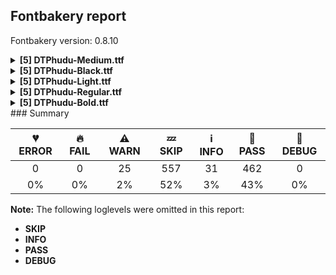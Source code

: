 ## Fontbakery report

Fontbakery version: 0.8.10

<details><summary><b>[5] DTPhudu-Medium.ttf</b></summary><div><details><summary>⚠ <b>WARN:</b> Ensure fonts have ScriptLangTags declared on the 'meta' table. (<a href="https://font-bakery.readthedocs.io/en/stable/fontbakery/profiles/googlefonts.html#com.google.fonts/check/meta/script_lang_tags">com.google.fonts/check/meta/script_lang_tags</a>)</summary><div>


* ⚠ **WARN** This font file does not have a 'meta' table. [code: lacks-meta-table]
</div></details><details><summary>⚠ <b>WARN:</b> Check font contains no unreachable glyphs (<a href="https://font-bakery.readthedocs.io/en/stable/fontbakery/profiles/universal.html#com.google.fonts/check/unreachable_glyphs">com.google.fonts/check/unreachable_glyphs</a>)</summary><div>


* ⚠ **WARN** The following glyphs could not be reached by codepoint or substitution rules:

	- eight.dnom

	- ellipsis.001

	- five.dnom

	- four.dnom

	- i.loclTRK

	- nine.dnom

	- one.dnom

	- seven.dnom

	- six.dnom

	- three.dnom 

	- And 18 more.

Use -F or --full-lists to disable shortening of long lists.
 [code: unreachable-glyphs]
</div></details><details><summary>⚠ <b>WARN:</b> Check if each glyph has the recommended amount of contours. (<a href="https://font-bakery.readthedocs.io/en/stable/fontbakery/profiles/universal.html#com.google.fonts/check/contour_count">com.google.fonts/check/contour_count</a>)</summary><div>


* ⚠ **WARN** This check inspects the glyph outlines and detects the total number of contours in each of them. The expected values are infered from the typical ammounts of contours observed in a large collection of reference font families. The divergences listed below may simply indicate a significantly different design on some of your glyphs. On the other hand, some of these may flag actual bugs in the font such as glyphs mapped to an incorrect codepoint. Please consider reviewing the design and codepoint assignment of these to make sure they are correct.

The following glyphs do not have the recommended number of contours:

	- Glyph name: b	Contours detected: 3	Expected: 2

	- Glyph name: e	Contours detected: 1	Expected: 2

	- Glyph name: g	Contours detected: 1	Expected: 2 or 3

	- Glyph name: i	Contours detected: 1	Expected: 2

	- Glyph name: j	Contours detected: 1	Expected: 2

	- Glyph name: r	Contours detected: 2	Expected: 1

	- Glyph name: ae	Contours detected: 2	Expected: 3

	- Glyph name: egrave	Contours detected: 2	Expected: 3

	- Glyph name: eacute	Contours detected: 2	Expected: 3

	- Glyph name: ecircumflex	Contours detected: 2	Expected: 3 

	- And 72 more.

Use -F or --full-lists to disable shortening of long lists.
 [code: contour-count]
</div></details><details><summary>⚠ <b>WARN:</b> Do any segments have colinear vectors? (<a href="https://font-bakery.readthedocs.io/en/stable/fontbakery/profiles/<Section: Outline Correctness Checks>.html#com.google.fonts/check/outline_colinear_vectors">com.google.fonts/check/outline_colinear_vectors</a>)</summary><div>


* ⚠ **WARN** The following glyphs have colinear vectors:

	* OE (U+0152): L<<319.0,700.0>--<319.0,700.0>> -> L<<319.0,700.0>--<675.0,700.0>>

	* Ohorn (U+01A0): L<<319.0,712.0>--<319.0,712.0>> -> L<<319.0,712.0>--<319.0,712.0>>

	* Ohorn (U+01A0): L<<319.0,712.0>--<319.0,712.0>> -> L<<319.0,712.0>--<320.0,712.0>>

	* Ohorn (U+01A0): L<<319.0,712.0>--<320.0,712.0>> -> L<<320.0,712.0>--<324.0,712.0>>

	* oe (U+0153): L<<319.0,700.0>--<319.0,700.0>> -> L<<319.0,700.0>--<675.0,700.0>>

	* ohorn (U+01A1): L<<319.0,712.0>--<319.0,712.0>> -> L<<319.0,712.0>--<319.0,712.0>>

	* ohorn (U+01A1): L<<319.0,712.0>--<319.0,712.0>> -> L<<319.0,712.0>--<320.0,712.0>>

	* ohorn (U+01A1): L<<319.0,712.0>--<320.0,712.0>> -> L<<320.0,712.0>--<324.0,712.0>>

	* uni1EDA (U+1EDA): L<<319.0,712.0>--<319.0,712.0>> -> L<<319.0,712.0>--<319.0,712.0>>

	* uni1EDA (U+1EDA): L<<319.0,712.0>--<319.0,712.0>> -> L<<319.0,712.0>--<320.0,712.0>> 

	* And 32 more.

Use -F or --full-lists to disable shortening of long lists. [code: found-colinear-vectors]
</div></details><details><summary>⚠ <b>WARN:</b> Do outlines contain any semi-vertical or semi-horizontal lines? (<a href="https://font-bakery.readthedocs.io/en/stable/fontbakery/profiles/<Section: Outline Correctness Checks>.html#com.google.fonts/check/outline_semi_vertical">com.google.fonts/check/outline_semi_vertical</a>)</summary><div>


* ⚠ **WARN** The following glyphs have semi-vertical/semi-horizontal lines:

	* A (U+0041): L<<164.0,700.0>--<396.0,699.0>>

	* AE (U+00C6): L<<164.0,700.0>--<321.0,699.0>>

	* Aacute (U+00C1): L<<164.0,700.0>--<396.0,699.0>>

	* Abreve (U+0102): L<<164.0,700.0>--<396.0,699.0>>

	* Acircumflex (U+00C2): L<<164.0,700.0>--<396.0,699.0>>

	* Adieresis (U+00C4): L<<164.0,700.0>--<396.0,699.0>>

	* Agrave (U+00C0): L<<164.0,700.0>--<396.0,699.0>>

	* Amacron (U+0100): L<<164.0,700.0>--<396.0,699.0>>

	* Aogonek (U+0104): L<<164.0,700.0>--<396.0,699.0>>

	* Aring (U+00C5): L<<164.0,700.0>--<396.0,699.0>> 

	* And 55 more.

Use -F or --full-lists to disable shortening of long lists. [code: found-semi-vertical]
</div></details><br></div></details><details><summary><b>[5] DTPhudu-Black.ttf</b></summary><div><details><summary>⚠ <b>WARN:</b> Ensure fonts have ScriptLangTags declared on the 'meta' table. (<a href="https://font-bakery.readthedocs.io/en/stable/fontbakery/profiles/googlefonts.html#com.google.fonts/check/meta/script_lang_tags">com.google.fonts/check/meta/script_lang_tags</a>)</summary><div>


* ⚠ **WARN** This font file does not have a 'meta' table. [code: lacks-meta-table]
</div></details><details><summary>⚠ <b>WARN:</b> Check font contains no unreachable glyphs (<a href="https://font-bakery.readthedocs.io/en/stable/fontbakery/profiles/universal.html#com.google.fonts/check/unreachable_glyphs">com.google.fonts/check/unreachable_glyphs</a>)</summary><div>


* ⚠ **WARN** The following glyphs could not be reached by codepoint or substitution rules:

	- eight.dnom

	- ellipsis.001

	- five.dnom

	- four.dnom

	- i.loclTRK

	- nine.dnom

	- one.dnom

	- seven.dnom

	- six.dnom

	- three.dnom 

	- And 18 more.

Use -F or --full-lists to disable shortening of long lists.
 [code: unreachable-glyphs]
</div></details><details><summary>⚠ <b>WARN:</b> Check if each glyph has the recommended amount of contours. (<a href="https://font-bakery.readthedocs.io/en/stable/fontbakery/profiles/universal.html#com.google.fonts/check/contour_count">com.google.fonts/check/contour_count</a>)</summary><div>


* ⚠ **WARN** This check inspects the glyph outlines and detects the total number of contours in each of them. The expected values are infered from the typical ammounts of contours observed in a large collection of reference font families. The divergences listed below may simply indicate a significantly different design on some of your glyphs. On the other hand, some of these may flag actual bugs in the font such as glyphs mapped to an incorrect codepoint. Please consider reviewing the design and codepoint assignment of these to make sure they are correct.

The following glyphs do not have the recommended number of contours:

	- Glyph name: ampersand	Contours detected: 4	Expected: 1, 2 or 3

	- Glyph name: at	Contours detected: 3	Expected: 2

	- Glyph name: b	Contours detected: 3	Expected: 2

	- Glyph name: e	Contours detected: 1	Expected: 2

	- Glyph name: g	Contours detected: 1	Expected: 2 or 3

	- Glyph name: i	Contours detected: 1	Expected: 2

	- Glyph name: j	Contours detected: 1	Expected: 2

	- Glyph name: r	Contours detected: 2	Expected: 1

	- Glyph name: ae	Contours detected: 2	Expected: 3

	- Glyph name: egrave	Contours detected: 2	Expected: 3 

	- And 76 more.

Use -F or --full-lists to disable shortening of long lists.
 [code: contour-count]
</div></details><details><summary>⚠ <b>WARN:</b> Do any segments have colinear vectors? (<a href="https://font-bakery.readthedocs.io/en/stable/fontbakery/profiles/<Section: Outline Correctness Checks>.html#com.google.fonts/check/outline_colinear_vectors">com.google.fonts/check/outline_colinear_vectors</a>)</summary><div>


* ⚠ **WARN** The following glyphs have colinear vectors:

	* OE (U+0152): L<<305.0,700.0>--<305.0,700.0>> -> L<<305.0,700.0>--<673.0,700.0>>

	* Ohorn (U+01A0): L<<307.0,712.0>--<308.0,712.0>> -> L<<308.0,712.0>--<308.0,712.0>>

	* oe (U+0153): L<<305.0,700.0>--<305.0,700.0>> -> L<<305.0,700.0>--<673.0,700.0>>

	* ohorn (U+01A1): L<<307.0,712.0>--<308.0,712.0>> -> L<<308.0,712.0>--<308.0,712.0>>

	* uni1EDA (U+1EDA): L<<307.0,712.0>--<308.0,712.0>> -> L<<308.0,712.0>--<308.0,712.0>>

	* uni1EDB (U+1EDB): L<<307.0,712.0>--<308.0,712.0>> -> L<<308.0,712.0>--<308.0,712.0>>

	* uni1EDC (U+1EDC): L<<307.0,712.0>--<308.0,712.0>> -> L<<308.0,712.0>--<308.0,712.0>>

	* uni1EDD (U+1EDD): L<<307.0,712.0>--<308.0,712.0>> -> L<<308.0,712.0>--<308.0,712.0>>

	* uni1EDE (U+1EDE): L<<307.0,712.0>--<308.0,712.0>> -> L<<308.0,712.0>--<308.0,712.0>>

	* uni1EDF (U+1EDF): L<<307.0,712.0>--<308.0,712.0>> -> L<<308.0,712.0>--<308.0,712.0>> 

	* And 8 more.

Use -F or --full-lists to disable shortening of long lists. [code: found-colinear-vectors]
</div></details><details><summary>⚠ <b>WARN:</b> Do outlines contain any semi-vertical or semi-horizontal lines? (<a href="https://font-bakery.readthedocs.io/en/stable/fontbakery/profiles/<Section: Outline Correctness Checks>.html#com.google.fonts/check/outline_semi_vertical">com.google.fonts/check/outline_semi_vertical</a>)</summary><div>


* ⚠ **WARN** The following glyphs have semi-vertical/semi-horizontal lines:

	* A (U+0041): L<<125.0,700.0>--<422.0,699.0>>

	* AE (U+00C6): L<<125.0,700.0>--<292.0,699.0>>

	* Aacute (U+00C1): L<<125.0,700.0>--<422.0,699.0>>

	* Abreve (U+0102): L<<125.0,700.0>--<422.0,699.0>>

	* Acircumflex (U+00C2): L<<125.0,700.0>--<422.0,699.0>>

	* Adieresis (U+00C4): L<<125.0,700.0>--<422.0,699.0>>

	* Agrave (U+00C0): L<<125.0,700.0>--<422.0,699.0>>

	* Amacron (U+0100): L<<125.0,700.0>--<422.0,699.0>>

	* Aogonek (U+0104): L<<125.0,700.0>--<422.0,699.0>>

	* Aring (U+00C5): L<<125.0,700.0>--<422.0,699.0>> 

	* And 51 more.

Use -F or --full-lists to disable shortening of long lists. [code: found-semi-vertical]
</div></details><br></div></details><details><summary><b>[5] DTPhudu-Light.ttf</b></summary><div><details><summary>⚠ <b>WARN:</b> Ensure fonts have ScriptLangTags declared on the 'meta' table. (<a href="https://font-bakery.readthedocs.io/en/stable/fontbakery/profiles/googlefonts.html#com.google.fonts/check/meta/script_lang_tags">com.google.fonts/check/meta/script_lang_tags</a>)</summary><div>


* ⚠ **WARN** This font file does not have a 'meta' table. [code: lacks-meta-table]
</div></details><details><summary>⚠ <b>WARN:</b> Check font contains no unreachable glyphs (<a href="https://font-bakery.readthedocs.io/en/stable/fontbakery/profiles/universal.html#com.google.fonts/check/unreachable_glyphs">com.google.fonts/check/unreachable_glyphs</a>)</summary><div>


* ⚠ **WARN** The following glyphs could not be reached by codepoint or substitution rules:

	- eight.dnom

	- ellipsis.001

	- five.dnom

	- four.dnom

	- i.loclTRK

	- nine.dnom

	- one.dnom

	- seven.dnom

	- six.dnom

	- three.dnom 

	- And 18 more.

Use -F or --full-lists to disable shortening of long lists.
 [code: unreachable-glyphs]
</div></details><details><summary>⚠ <b>WARN:</b> Check if each glyph has the recommended amount of contours. (<a href="https://font-bakery.readthedocs.io/en/stable/fontbakery/profiles/universal.html#com.google.fonts/check/contour_count">com.google.fonts/check/contour_count</a>)</summary><div>


* ⚠ **WARN** This check inspects the glyph outlines and detects the total number of contours in each of them. The expected values are infered from the typical ammounts of contours observed in a large collection of reference font families. The divergences listed below may simply indicate a significantly different design on some of your glyphs. On the other hand, some of these may flag actual bugs in the font such as glyphs mapped to an incorrect codepoint. Please consider reviewing the design and codepoint assignment of these to make sure they are correct.

The following glyphs do not have the recommended number of contours:

	- Glyph name: b	Contours detected: 3	Expected: 2

	- Glyph name: e	Contours detected: 1	Expected: 2

	- Glyph name: g	Contours detected: 1	Expected: 2 or 3

	- Glyph name: i	Contours detected: 1	Expected: 2

	- Glyph name: j	Contours detected: 1	Expected: 2

	- Glyph name: r	Contours detected: 2	Expected: 1

	- Glyph name: ae	Contours detected: 2	Expected: 3

	- Glyph name: egrave	Contours detected: 2	Expected: 3

	- Glyph name: eacute	Contours detected: 2	Expected: 3

	- Glyph name: ecircumflex	Contours detected: 2	Expected: 3 

	- And 72 more.

Use -F or --full-lists to disable shortening of long lists.
 [code: contour-count]
</div></details><details><summary>⚠ <b>WARN:</b> Do any segments have colinear vectors? (<a href="https://font-bakery.readthedocs.io/en/stable/fontbakery/profiles/<Section: Outline Correctness Checks>.html#com.google.fonts/check/outline_colinear_vectors">com.google.fonts/check/outline_colinear_vectors</a>)</summary><div>


* ⚠ **WARN** The following glyphs have colinear vectors:

	* Ohorn (U+01A0): L<<331.0,712.0>--<331.0,712.0>> -> L<<331.0,712.0>--<332.0,712.0>>

	* Ohorn (U+01A0): L<<331.0,712.0>--<332.0,712.0>> -> L<<332.0,712.0>--<333.0,712.0>>

	* ohorn (U+01A1): L<<331.0,712.0>--<331.0,712.0>> -> L<<331.0,712.0>--<332.0,712.0>>

	* ohorn (U+01A1): L<<331.0,712.0>--<332.0,712.0>> -> L<<332.0,712.0>--<333.0,712.0>>

	* uni1EDA (U+1EDA): L<<331.0,712.0>--<331.0,712.0>> -> L<<331.0,712.0>--<332.0,712.0>>

	* uni1EDA (U+1EDA): L<<331.0,712.0>--<332.0,712.0>> -> L<<332.0,712.0>--<333.0,712.0>>

	* uni1EDB (U+1EDB): L<<331.0,712.0>--<331.0,712.0>> -> L<<331.0,712.0>--<332.0,712.0>>

	* uni1EDB (U+1EDB): L<<331.0,712.0>--<332.0,712.0>> -> L<<332.0,712.0>--<333.0,712.0>>

	* uni1EDC (U+1EDC): L<<331.0,712.0>--<331.0,712.0>> -> L<<331.0,712.0>--<332.0,712.0>>

	* uni1EDC (U+1EDC): L<<331.0,712.0>--<332.0,712.0>> -> L<<332.0,712.0>--<333.0,712.0>> 

	* And 18 more.

Use -F or --full-lists to disable shortening of long lists. [code: found-colinear-vectors]
</div></details><details><summary>⚠ <b>WARN:</b> Do outlines contain any semi-vertical or semi-horizontal lines? (<a href="https://font-bakery.readthedocs.io/en/stable/fontbakery/profiles/<Section: Outline Correctness Checks>.html#com.google.fonts/check/outline_semi_vertical">com.google.fonts/check/outline_semi_vertical</a>)</summary><div>


* ⚠ **WARN** The following glyphs have semi-vertical/semi-horizontal lines:

	* A (U+0041): L<<205.0,700.0>--<369.0,699.0>>

	* AE (U+00C6): L<<205.0,700.0>--<352.0,699.0>>

	* Aacute (U+00C1): L<<205.0,700.0>--<369.0,699.0>>

	* Abreve (U+0102): L<<205.0,700.0>--<369.0,699.0>>

	* Acircumflex (U+00C2): L<<205.0,700.0>--<369.0,699.0>>

	* Adieresis (U+00C4): L<<205.0,700.0>--<369.0,699.0>>

	* Agrave (U+00C0): L<<205.0,700.0>--<369.0,699.0>>

	* Amacron (U+0100): L<<205.0,700.0>--<369.0,699.0>>

	* Aogonek (U+0104): L<<205.0,700.0>--<369.0,699.0>>

	* Aring (U+00C5): L<<205.0,700.0>--<369.0,699.0>> 

	* And 80 more.

Use -F or --full-lists to disable shortening of long lists. [code: found-semi-vertical]
</div></details><br></div></details><details><summary><b>[5] DTPhudu-Regular.ttf</b></summary><div><details><summary>⚠ <b>WARN:</b> Ensure fonts have ScriptLangTags declared on the 'meta' table. (<a href="https://font-bakery.readthedocs.io/en/stable/fontbakery/profiles/googlefonts.html#com.google.fonts/check/meta/script_lang_tags">com.google.fonts/check/meta/script_lang_tags</a>)</summary><div>


* ⚠ **WARN** This font file does not have a 'meta' table. [code: lacks-meta-table]
</div></details><details><summary>⚠ <b>WARN:</b> Check font contains no unreachable glyphs (<a href="https://font-bakery.readthedocs.io/en/stable/fontbakery/profiles/universal.html#com.google.fonts/check/unreachable_glyphs">com.google.fonts/check/unreachable_glyphs</a>)</summary><div>


* ⚠ **WARN** The following glyphs could not be reached by codepoint or substitution rules:

	- eight.dnom

	- ellipsis.001

	- five.dnom

	- four.dnom

	- i.loclTRK

	- nine.dnom

	- one.dnom

	- seven.dnom

	- six.dnom

	- three.dnom 

	- And 18 more.

Use -F or --full-lists to disable shortening of long lists.
 [code: unreachable-glyphs]
</div></details><details><summary>⚠ <b>WARN:</b> Check if each glyph has the recommended amount of contours. (<a href="https://font-bakery.readthedocs.io/en/stable/fontbakery/profiles/universal.html#com.google.fonts/check/contour_count">com.google.fonts/check/contour_count</a>)</summary><div>


* ⚠ **WARN** This check inspects the glyph outlines and detects the total number of contours in each of them. The expected values are infered from the typical ammounts of contours observed in a large collection of reference font families. The divergences listed below may simply indicate a significantly different design on some of your glyphs. On the other hand, some of these may flag actual bugs in the font such as glyphs mapped to an incorrect codepoint. Please consider reviewing the design and codepoint assignment of these to make sure they are correct.

The following glyphs do not have the recommended number of contours:

	- Glyph name: b	Contours detected: 3	Expected: 2

	- Glyph name: e	Contours detected: 1	Expected: 2

	- Glyph name: g	Contours detected: 1	Expected: 2 or 3

	- Glyph name: i	Contours detected: 1	Expected: 2

	- Glyph name: j	Contours detected: 1	Expected: 2

	- Glyph name: r	Contours detected: 2	Expected: 1

	- Glyph name: ae	Contours detected: 2	Expected: 3

	- Glyph name: egrave	Contours detected: 2	Expected: 3

	- Glyph name: eacute	Contours detected: 2	Expected: 3

	- Glyph name: ecircumflex	Contours detected: 2	Expected: 3 

	- And 72 more.

Use -F or --full-lists to disable shortening of long lists.
 [code: contour-count]
</div></details><details><summary>⚠ <b>WARN:</b> Do any segments have colinear vectors? (<a href="https://font-bakery.readthedocs.io/en/stable/fontbakery/profiles/<Section: Outline Correctness Checks>.html#com.google.fonts/check/outline_colinear_vectors">com.google.fonts/check/outline_colinear_vectors</a>)</summary><div>


* ⚠ **WARN** The following glyphs have colinear vectors:

	* OE (U+0152): L<<326.0,700.0>--<326.0,700.0>> -> L<<326.0,700.0>--<677.0,700.0>>

	* Ohorn (U+01A0): L<<325.0,712.0>--<325.0,712.0>> -> L<<325.0,712.0>--<326.0,712.0>>

	* Ohorn (U+01A0): L<<325.0,712.0>--<326.0,712.0>> -> L<<326.0,712.0>--<326.0,712.0>>

	* oe (U+0153): L<<326.0,700.0>--<326.0,700.0>> -> L<<326.0,700.0>--<677.0,700.0>>

	* ohorn (U+01A1): L<<325.0,712.0>--<325.0,712.0>> -> L<<325.0,712.0>--<326.0,712.0>>

	* ohorn (U+01A1): L<<325.0,712.0>--<326.0,712.0>> -> L<<326.0,712.0>--<326.0,712.0>>

	* uni1EDA (U+1EDA): L<<325.0,712.0>--<325.0,712.0>> -> L<<325.0,712.0>--<326.0,712.0>>

	* uni1EDA (U+1EDA): L<<325.0,712.0>--<326.0,712.0>> -> L<<326.0,712.0>--<326.0,712.0>>

	* uni1EDB (U+1EDB): L<<325.0,712.0>--<325.0,712.0>> -> L<<325.0,712.0>--<326.0,712.0>>

	* uni1EDB (U+1EDB): L<<325.0,712.0>--<326.0,712.0>> -> L<<326.0,712.0>--<326.0,712.0>> 

	* And 20 more.

Use -F or --full-lists to disable shortening of long lists. [code: found-colinear-vectors]
</div></details><details><summary>⚠ <b>WARN:</b> Do outlines contain any semi-vertical or semi-horizontal lines? (<a href="https://font-bakery.readthedocs.io/en/stable/fontbakery/profiles/<Section: Outline Correctness Checks>.html#com.google.fonts/check/outline_semi_vertical">com.google.fonts/check/outline_semi_vertical</a>)</summary><div>


* ⚠ **WARN** The following glyphs have semi-vertical/semi-horizontal lines:

	* A (U+0041): L<<185.0,700.0>--<383.0,699.0>>

	* AE (U+00C6): L<<185.0,700.0>--<337.0,699.0>>

	* Aacute (U+00C1): L<<185.0,700.0>--<383.0,699.0>>

	* Abreve (U+0102): L<<185.0,700.0>--<383.0,699.0>>

	* Acircumflex (U+00C2): L<<185.0,700.0>--<383.0,699.0>>

	* Adieresis (U+00C4): L<<185.0,700.0>--<383.0,699.0>>

	* Agrave (U+00C0): L<<185.0,700.0>--<383.0,699.0>>

	* Amacron (U+0100): L<<185.0,700.0>--<383.0,699.0>>

	* Aogonek (U+0104): L<<185.0,700.0>--<383.0,699.0>>

	* Aring (U+00C5): L<<185.0,700.0>--<383.0,699.0>> 

	* And 99 more.

Use -F or --full-lists to disable shortening of long lists. [code: found-semi-vertical]
</div></details><br></div></details><details><summary><b>[5] DTPhudu-Bold.ttf</b></summary><div><details><summary>⚠ <b>WARN:</b> Ensure fonts have ScriptLangTags declared on the 'meta' table. (<a href="https://font-bakery.readthedocs.io/en/stable/fontbakery/profiles/googlefonts.html#com.google.fonts/check/meta/script_lang_tags">com.google.fonts/check/meta/script_lang_tags</a>)</summary><div>


* ⚠ **WARN** This font file does not have a 'meta' table. [code: lacks-meta-table]
</div></details><details><summary>⚠ <b>WARN:</b> Check font contains no unreachable glyphs (<a href="https://font-bakery.readthedocs.io/en/stable/fontbakery/profiles/universal.html#com.google.fonts/check/unreachable_glyphs">com.google.fonts/check/unreachable_glyphs</a>)</summary><div>


* ⚠ **WARN** The following glyphs could not be reached by codepoint or substitution rules:

	- eight.dnom

	- ellipsis.001

	- five.dnom

	- four.dnom

	- i.loclTRK

	- nine.dnom

	- one.dnom

	- seven.dnom

	- six.dnom

	- three.dnom 

	- And 18 more.

Use -F or --full-lists to disable shortening of long lists.
 [code: unreachable-glyphs]
</div></details><details><summary>⚠ <b>WARN:</b> Check if each glyph has the recommended amount of contours. (<a href="https://font-bakery.readthedocs.io/en/stable/fontbakery/profiles/universal.html#com.google.fonts/check/contour_count">com.google.fonts/check/contour_count</a>)</summary><div>


* ⚠ **WARN** This check inspects the glyph outlines and detects the total number of contours in each of them. The expected values are infered from the typical ammounts of contours observed in a large collection of reference font families. The divergences listed below may simply indicate a significantly different design on some of your glyphs. On the other hand, some of these may flag actual bugs in the font such as glyphs mapped to an incorrect codepoint. Please consider reviewing the design and codepoint assignment of these to make sure they are correct.

The following glyphs do not have the recommended number of contours:

	- Glyph name: ampersand	Contours detected: 4	Expected: 1, 2 or 3

	- Glyph name: b	Contours detected: 3	Expected: 2

	- Glyph name: e	Contours detected: 1	Expected: 2

	- Glyph name: g	Contours detected: 1	Expected: 2 or 3

	- Glyph name: i	Contours detected: 1	Expected: 2

	- Glyph name: j	Contours detected: 1	Expected: 2

	- Glyph name: r	Contours detected: 2	Expected: 1

	- Glyph name: ae	Contours detected: 2	Expected: 3

	- Glyph name: egrave	Contours detected: 2	Expected: 3

	- Glyph name: eacute	Contours detected: 2	Expected: 3 

	- And 74 more.

Use -F or --full-lists to disable shortening of long lists.
 [code: contour-count]
</div></details><details><summary>⚠ <b>WARN:</b> Do any segments have colinear vectors? (<a href="https://font-bakery.readthedocs.io/en/stable/fontbakery/profiles/<Section: Outline Correctness Checks>.html#com.google.fonts/check/outline_colinear_vectors">com.google.fonts/check/outline_colinear_vectors</a>)</summary><div>


* ⚠ **WARN** The following glyphs have colinear vectors:

	* OE (U+0152): L<<312.0,700.0>--<312.0,700.0>> -> L<<312.0,700.0>--<674.0,700.0>>

	* oe (U+0153): L<<312.0,700.0>--<312.0,700.0>> -> L<<312.0,700.0>--<674.0,700.0>>

	* uniA78B (U+A78B): L<<208.0,700.0>--<183.0,218.0>> -> L<<183.0,218.0>--<183.0,206.0>>

	* uniA78B (U+A78B): L<<55.0,206.0>--<55.0,218.0>> -> L<<55.0,218.0>--<30.0,700.0>>

	* uniA78C (U+A78C): L<<208.0,700.0>--<183.0,218.0>> -> L<<183.0,218.0>--<183.0,206.0>> 

	* And uniA78C (U+A78C): L<<55.0,206.0>--<55.0,218.0>> -> L<<55.0,218.0>--<30.0,700.0>> [code: found-colinear-vectors]
</div></details><details><summary>⚠ <b>WARN:</b> Do outlines contain any semi-vertical or semi-horizontal lines? (<a href="https://font-bakery.readthedocs.io/en/stable/fontbakery/profiles/<Section: Outline Correctness Checks>.html#com.google.fonts/check/outline_semi_vertical">com.google.fonts/check/outline_semi_vertical</a>)</summary><div>


* ⚠ **WARN** The following glyphs have semi-vertical/semi-horizontal lines:

	* A (U+0041): L<<144.0,700.0>--<410.0,699.0>>

	* AE (U+00C6): L<<144.0,700.0>--<306.0,699.0>>

	* Aacute (U+00C1): L<<144.0,700.0>--<410.0,699.0>>

	* Abreve (U+0102): L<<144.0,700.0>--<410.0,699.0>>

	* Acircumflex (U+00C2): L<<144.0,700.0>--<410.0,699.0>>

	* Adieresis (U+00C4): L<<144.0,700.0>--<410.0,699.0>>

	* Agrave (U+00C0): L<<144.0,700.0>--<410.0,699.0>>

	* Amacron (U+0100): L<<144.0,700.0>--<410.0,699.0>>

	* Aogonek (U+0104): L<<144.0,700.0>--<410.0,699.0>>

	* Aring (U+00C5): L<<144.0,700.0>--<410.0,699.0>> 

	* And 51 more.

Use -F or --full-lists to disable shortening of long lists. [code: found-semi-vertical]
</div></details><br></div></details>
### Summary

| 💔 ERROR | 🔥 FAIL | ⚠ WARN | 💤 SKIP | ℹ INFO | 🍞 PASS | 🔎 DEBUG |
|:-----:|:----:|:----:|:----:|:----:|:----:|:----:|
| 0 | 0 | 25 | 557 | 31 | 462 | 0 |
| 0% | 0% | 2% | 52% | 3% | 43% | 0% |

**Note:** The following loglevels were omitted in this report:
* **SKIP**
* **INFO**
* **PASS**
* **DEBUG**
